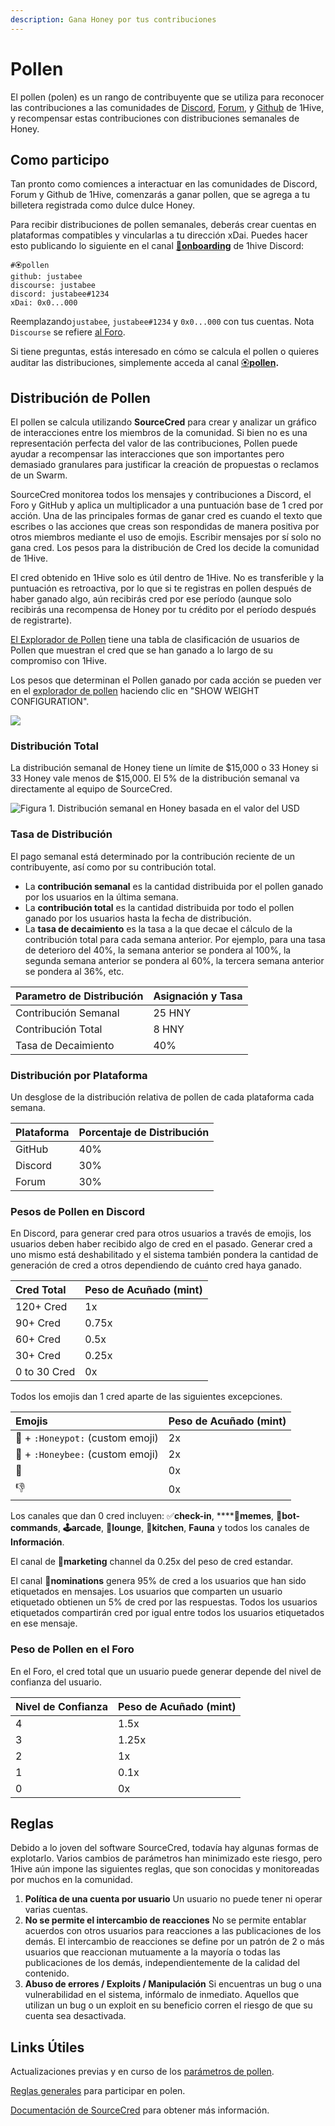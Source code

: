```yaml
---
description: Gana Honey por tus contribuciones
---
```


# Pollen

El pollen \(polen\) es un rango de contribuyente que se utiliza para reconocer las contribuciones a las comunidades de [Discord](https://discord.com/invite/P4rRDUKTAU), [Forum](https://forum.1hive.org/), y [Github](https://github.com/1Hive) de 1Hive, y recompensar estas contribuciones con distribuciones semanales de Honey. 

## Como participo

Tan pronto como comiences a interactuar en las comunidades de Discord, Forum y Github de 1Hive, comenzarás a ganar pollen, que se agrega a tu billetera registrada como dulce dulce Honey. 

Para recibir distribuciones de pollen semanales, deberás crear cuentas en plataformas compatibles y vincularlas a tu dirección xDai. Puedes hacer esto publicando lo siguiente en el canal [🐛**onboarding**](https://discord.gg/eYwxwv4nzk) de 1hive Discord:

```text
#🏵pollen
github: justabee
discourse: justabee
discord: justabee#1234
xDai: 0x0...000
```

Reemplazando`justabee`, `justabee#1234` y `0x0...000` con tus cuentas. Nota `Discourse` se refiere [al Foro](https://forum.1hive.org/).

Si tiene preguntas, estás interesado en cómo se calcula el pollen o quieres auditar las distribuciones, simplemente acceda al canal [🏵**pollen**](https://discord.com/invite/y8fPNcNdAa)**.**

## Distribución de Pollen

El pollen se calcula utilizando **SourceCred** para crear y analizar un gráfico de interacciones entre los miembros de la comunidad. Si bien no es una representación perfecta del valor de las contribuciones, Pollen puede ayudar a recompensar las interacciones que son importantes pero demasiado granulares para justificar la creación de propuestas o reclamos de un Swarm.

SourceCred monitorea todos los mensajes y contribuciones a Discord, el Foro y GitHub y aplica un multiplicador a una puntuación base de 1 cred por acción. Una de las principales formas de ganar cred es cuando el texto que escribes o las acciones que creas son respondidas de manera positiva por otros miembros mediante el uso de emojis. Escribir mensajes por sí solo no gana cred. Los pesos para la distribución de Cred los decide la comunidad de 1Hive. 

El cred obtenido en 1Hive solo es útil dentro de 1Hive. No es transferible y la puntuación es retroactiva, por lo que si te registras en pollen después de haber ganado algo, aún recibirás cred por ese período \(aunque solo recibirás una recompensa de Honey por tu crédito por el período después de registrarte\).

[El Explorador de Pollen](https://1hive.github.io/pollen/#/explorer) tiene una tabla de clasificación de usuarios de Pollen que muestran el cred que se han ganado a lo largo de su compromiso con 1Hive.

Los pesos que determinan el Pollen ganado por cada acción se pueden ver en el [explorador de pollen](https://1hive.github.io/pollen/#/explorer) haciendo clic en "SHOW WEIGHT CONFIGURATION".

![](../.gitbook/assets/image%20%288%29.png)

### Distribución Total

La distribución semanal de Honey tiene un límite de $15,000 o 33 Honey si 33 Honey vale menos de $15,000. El 5% de la distribución semanal va directamente al equipo de SourceCred. 

![Figura 1. Distribuci&#xF3;n semanal en Honey basada en el valor del USD](../.gitbook/assets/image%20%2814%29.png)

### Tasa de Distribución

El pago semanal está determinado por la contribución reciente de un contribuyente, así como por su contribución total.

* La **contribución semanal** es la cantidad distribuida por el pollen ganado por los usuarios en la última semana. 
* La **contribución total** es la cantidad distribuida por todo el pollen ganado por los usuarios hasta la fecha de distribución. 
* La **tasa de decaimiento** es la tasa a la que decae el cálculo de la contribución total para cada semana anterior. Por ejemplo, para una tasa de deterioro del 40%, la semana anterior se pondera al 100%, la segunda semana anterior se pondera al 60%, la tercera semana anterior se pondera al 36%, etc.

| Parametro de Distribución | Asignación y Tasa |
| :--- | :--- |
| Contribución Semanal | 25 HNY |
| Contribución Total | 8 HNY |
| Tasa de Decaimiento | 40% |

### Distribución por Plataforma

Un desglose de la distribución relativa de pollen de cada plataforma cada semana.

| Plataforma | Porcentaje de Distribución |
| :--- | :--- |
| GitHub | 40% |
| Discord | 30% |
| Forum | 30% |

### Pesos de Pollen en Discord

En Discord, para generar cred para otros usuarios a través de emojis, los usuarios deben haber recibido algo de cred en el pasado. Generar cred a uno mismo está deshabilitado y el sistema también pondera la cantidad de generación de cred  a otros dependiendo de cuánto cred haya ganado.

| Cred Total | Peso de Acuñado \(mint\) |
| :--- | :--- |
| 120+ Cred  | 1x |
| 90+ Cred | 0.75x |
| 60+ Cred | 0.5x |
| 30+ Cred  | 0.25x |
| 0 to 30 Cred  | 0x |

Todos los emojis dan 1 cred aparte de las siguientes excepciones.

| Emojis | Peso de Acuñado \(mint\) |
| :--- | :--- |
|  🍯 + `:Honeypot:` \(custom emoji\) | 2x |
| 🐝 + `:Honeybee:` \(custom emoji\) | 2x |
| 💩 | 0x |
| 👎 | 0x |

Los canales que dan 0 cred incluyen: ✅**check-in**, ****🐸**memes**, **🤖bot-commands**, **🕹arcade**, **🦩lounge**, **🍱kitchen**, **Fauna** y todos los canales de **Información**.

El canal de  🐝**marketing** channel da 0.25x del peso de cred estandar.

El canal  🍄**nominations** genera 95% de cred a los usuarios que han sido etiquetados en mensajes. Los usuarios que comparten un usuario etiquetado obtienen un 5% de cred por las respuestas. Todos los usuarios etiquetados compartirán cred por igual entre todos los usuarios etiquetados en ese mensaje. 

### Peso de Pollen en el Foro

En el Foro, el cred total que un usuario puede generar depende del nivel de confianza del usuario.

| Nivel de Confianza | Peso de Acuñado \(mint\) |
| :--- | :--- |
| 4 | 1.5x |
| 3 | 1.25x |
| 2 | 1x |
| 1 | 0.1x |
| 0 | 0x |

## Reglas

Debido a lo joven  del software SourceCred, todavía hay algunas formas de explotarlo. Varios cambios de parámetros han minimizado este riesgo, pero 1Hive aún impone las siguientes reglas, que son conocidas y monitoreadas por muchos en la comunidad.

1. **Política de una cuenta por usuario** Un usuario no puede tener ni operar varias cuentas. 
2. **No se permite el intercambio de reacciones** No se permite entablar acuerdos con otros usuarios para reacciones a las publicaciones de los demás. El intercambio de reacciones se define por un patrón de 2 o más usuarios que reaccionan mutuamente a la mayoría o todas las publicaciones de los demás, independientemente de la calidad del contenido.
3. **Abuso de errores / Exploits / Manipulación** Si encuentras un bug o una vulnerabilidad en el sistema, infórmalo de inmediato. Aquellos que utilizan un bug o un exploit en su beneficio corren el riesgo de que su cuenta sea desactivada.

## Links Útiles

Actualizaciones previas y en curso de los [parámetros de pollen](https://forum.1hive.org/t/updates-to-sourcecred/726).

[Reglas generales](https://forum.1hive.org/t/pollen-rules-and-a-reporting-system/1155) para participar en polen.

[Documentación de SourceCred](https://sourcecred.io/docs/) para obtener más información.

